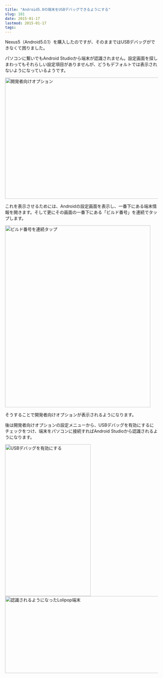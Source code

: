```yaml
---
title: "Android5.0の端末をUSBデバッグできるようにする"
slug: 181
date: 2015-01-17
lastmod: 2015-01-17
tags: 
---
```


Nexus5（Android5.0.1）を購入したのですが、そのままではUSBデバッグができなくて困りました。

パソコンに繋いでもAndroid Studioから端末が認識されません。設定画面を探しまわってもそれらしい設定項目がありませんが、どうもデフォルトでは表示されないようになっているようです。

<img src="https://android.gcreate.jp/wp-content/uploads/2015/01/9760439c59f377550fff8783b529deea.jpg" alt="開発者向けオプション" title="開発者向けオプション.jpg" border="0" width="600" height="400" />

これを表示させるためには、Androidの設定画面を表示し、一番下にある端末情報を開きます。そして更にその画面の一番下にある「ビルド番号」を連続でタップします。

<img src="https://android.gcreate.jp/wp-content/uploads/2015/01/582c097242f47bccaafd34e736834fe8.jpg" alt="ビルド番号を連続タップ" title="ビルド番号を連続タップ.jpg" border="0" width="479" height="600" />

そうすることで開発者向けオプションが表示されるようになります。

後は開発者向けオプションの設定メニューから、USBデバッグを有効にするにチェックをつけ、端末をパソコンに接続すればAndroid Studioから認識されるようになります。

<img src="https://android.gcreate.jp/wp-content/uploads/2015/01/35aafa323019fe8c09a87739c19d9595.jpg" alt="USBデバッグを有効にする" title="USBデバッグを有効にする.jpg" border="0" width="282" height="501" />

<img src="https://android.gcreate.jp/wp-content/uploads/2015/01/586ea49750e23979b7d72b08aec0acd1.jpg" alt="認識されるようになったLolipop端末" title="認識されるようになったLolipop端末.jpg" border="0" width="512" height="254" />


  